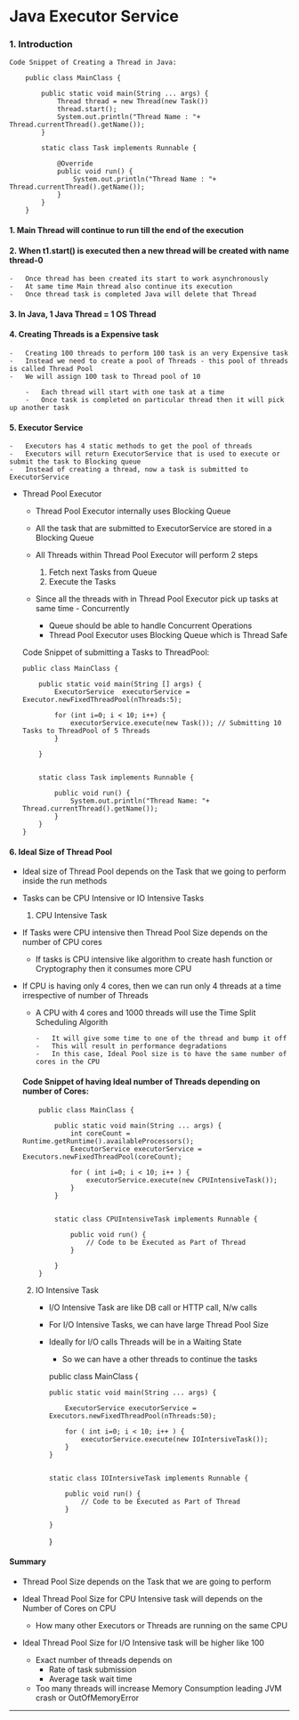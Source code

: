 # Java Executor Service

### 1. Introduction


	Code Snippet of Creating a Thread in Java: 

		public class MainClass {

			public static void main(String ... args) {
				Thread thread = new Thread(new Task())
				thread.start();
				System.out.println("Thread Name : "+ Thread.currentThread().getName());
			}

			static class Task implements Runnable {
				
				@Override
				public void run() {
					System.out.println("Thread Name : "+ Thread.currentThread().getName());
				}
			}
		}	


#### 1.	Main Thread will continue to run till the end of the execution

#### 2.	When t1.start() is executed then a new thread will be created with name thread-0
	
	- 	Once thread has been created its start to work asynchronously 
	-	At same time Main thread also continue its execution
	-	Once thread task is completed Java will delete that Thread

#### 3. 	In Java, 1 Java Thread = 1 OS Thread

#### 4.	Creating Threads is a Expensive task
	
	-	Creating 100 threads to perform 100 task is an very Expensive task
	-	Instead we need to create a pool of Threads - this pool of threads is called Thread Pool
	-	We will assign 100 task to Thread pool of 10 
	
		-	Each thread will start with one task at a time
		-	Once task is completed on particular thread then it will pick up another task
	
#### 5.	Executor Service
	
	-	Executors has 4 static methods to get the pool of threads
	-	Executors will return ExecutorService that is used to execute or submit the task to Blocking queue
	-	Instead of creating a thread, now a task is submitted to ExecutorService
		
- 	Thread Pool Executor
	
	-	Thread Pool Executor internally uses Blocking Queue
	-	All the task that are submitted to ExecutorService are stored in a Blocking Queue
	-	All Threads within Thread Pool Executor will perform 2 steps
		
		1.	Fetch next Tasks from Queue
		2.	Execute the Tasks
	
	-	Since all the threads with in Thread Pool Executor pick up tasks at same time - Concurrently
		
		-	Queue should be able to handle Concurrent Operations	
		- 	Thread Pool Executor uses Blocking Queue which is Thread Safe	

		
		
	Code Snippet of submitting a Tasks to ThreadPool: 
	
		public class MainClass {
		
			public static void main(String [] args) {
				ExecutorService  executorService = Executor.newFixedThreadPool(nThreads:5);
				
				for (int i=0; i < 10; i++) {
					executorService.execute(new Task()); // Submitting 10 Tasks to ThreadPool of 5 Threads
				}
				
			}
			
			
			static class Task implements Runnable {
				
				public void run() {
					System.out.println("Thread Name: "+ Thread.currentThread().getName());
				}
			}
		}




#### 6.	Ideal Size of Thread Pool
	
-	Ideal size of Thread Pool depends on the Task that we going to perform inside the run methods
-	Tasks can be CPU Intensive or IO Intensive Tasks	
	
	1.  CPU Intensive Task
	
-	If Tasks were CPU intensive then Thread Pool Size depends on the number of CPU cores
	
	-	If tasks is CPU intensive like algorithm to create hash function or Cryptography then it consumes more CPU

-	If CPU is having only 4 cores, then we can run only 4 threads at a time irrespective of number of Threads
	
	-	A CPU with 4 cores and 1000 threads will use the Time Split Scheduling Algorith
			
			-	It will give some time to one of the thread and bump it off
			-	This will result in performance degradations
			-	In this case, Ideal Pool size is to have the same number of cores in the CPU
				
					
					
					
	#### Code Snippet of having Ideal number of Threads depending on number of Cores:
						
			public class MainClass {
				
				public static void main(String ... args) {
					int coreCount = Runtime.getRuntime().availableProcessors();
					ExecutorService executorService = Executors.newFixedThreadPool(coreCount);
					
					for ( int i=0; i < 10; i++ ) {
						executorService.execute(new CPUIntensiveTask());
					}
				}
				
				
				static class CPUIntensiveTask implements Runnable {
				
					public void run() {
						// Code to be Executed as Part of Thread
					}
				
				}
			}
				
		
	
	
	2.	IO Intensive Task
		
		-	I/O Intensive Task are like DB call or HTTP call,  N/w calls
		-	For I/O Intensive Tasks, we can have large Thread Pool Size
		-	Ideally for I/O calls Threads will be in a Waiting State 
			
			-	So we can have a other threads to continue the tasks				
			
		
			public class MainClass {
						
				public static void main(String ... args) {

					ExecutorService executorService = Executors.newFixedThreadPool(nThreads:50);
					
					for ( int i=0; i < 10; i++ ) {
						executorService.execute(new IOIntersiveTask());
					}
				}
				
				
				static class IOIntersiveTask implements Runnable {
				
					public void run() {
						// Code to be Executed as Part of Thread
					}
				
				}
		    }
	
	
	
	
#### Summary 
	
-	Thread Pool Size depends on the Task that we are going to perform
-	Ideal Thread Pool Size for CPU Intensive task will depends on the Number of Cores on CPU
	-	How many other Executors or Threads are running on the same CPU
	
-	Ideal Thread Pool Size for I/O Intensive task will be higher like 100
	
	-	Exact number of threads depends on 
		-  Rate of task submission
		-  Average task wait time
	-	Too many threads will increase Memory Consumption leading JVM crash or OutOfMemoryError
			
-------------------------------------------------------------	
	
	
	
	
	
	
	
	
	
	
	
	
	
	
	
	
	
	
	
	
	
	
	
	
	
	
	
	
	
	
	
	
	
	
	
	
	
	
	
	
	
	
	
	
	
	
	
	
	
	
	
	
	
	
	
